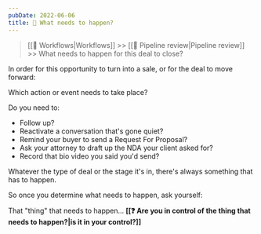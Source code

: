 ```yaml
---
pubDate: 2022-06-06
title: 🚀 What needs to happen?
---
```


>[[🔁 Workflows|Workflows]] >> [[🔎 Pipeline review|Pipeline review]] >> What needs to happen for this deal to close?

In order for this opportunity to turn into a sale, or for the deal to move forward:

Which action or event needs to take place?

Do you need to:

- Follow up?
- Reactivate a conversation that's gone quiet?
- Remind your buyer to send a Request For Proposal?
- Ask your attorney to draft up the NDA your client asked for?
- Record that bio video you said you'd send?

Whatever the type of deal or the stage it's in, there's always something that has to happen.

So once you determine what needs to happen, ask yourself:

That "thing" that needs to happen... **[[❓ Are you in control of the thing that needs to happen?|is it in your control?]]**
